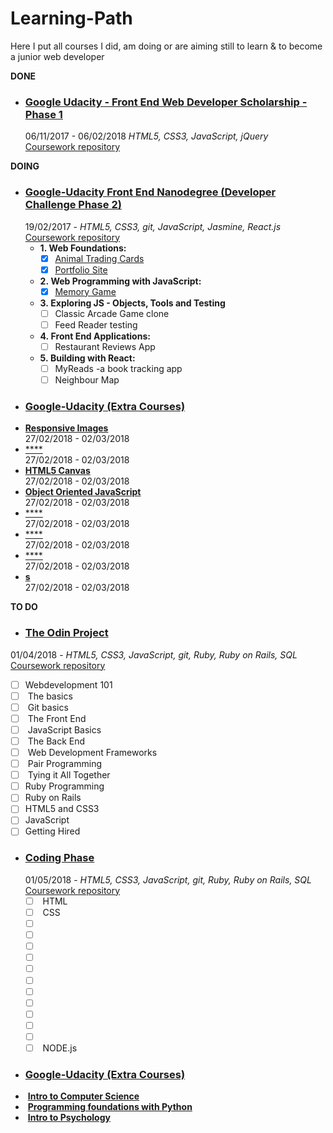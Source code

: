 # Learning-Path
Here I put all courses I did, am doing or are aiming still to learn &amp; to become a junior web developer

__DONE__
- ### [Google Udacity - Front End Web Developer Scholarship - Phase 1](https://www.udacity.com/google-scholarships)
  06/11/2017 - 06/02/2018 _HTML5, CSS3, JavaScript, jQuery_  
  [Coursework repository]()
  
__DOING__
- ### [Google-Udacity Front End Nanodegree (Developer Challenge Phase 2)](https://eu.udacity.com/course/front-end-web-developer-nanodegree--nd001)
  19/02/2017 - _HTML5, CSS3, git, JavaScript, Jasmine, React.js_   
  [Coursework repository]()
  - **1.&nbsp;Web Foundations:**  
     - [x] [Animal Trading Cards]()  
     - [x] [Portfolio Site]()   
  - **2.&nbsp;Web Programming with JavaScript:**  
     - [x] [Memory Game]()  
  - **3.&nbsp;Exploring JS - Objects, Tools and Testing**  
     - [ ] Classic Arcade Game clone  
     - [ ] Feed Reader testing  
  - **4.&nbsp;Front End Applications:**  
     - [ ] Restaurant Reviews App  
  - **5.&nbsp;Building with React:**  
     - [ ] MyReads -a book tracking app
     - [ ] Neighbour Map  
     
- ### [Google-Udacity (Extra Courses)](https://eu.udacity.com/courses/)
- [**Responsive Images**](https://eu.udacity.com/course/responsive-images--ud882)  
    27/02/2018  - 02/03/2018
- [****](https://eu.udacity.com/course/responsive-images--)  
    27/02/2018  - 02/03/2018
- [**HTML5 Canvas**](https://classroom.udacity.com/courses/ud292--)  
    27/02/2018  - 02/03/2018
- [**Object Oriented JavaScript**](https://classroom.udacity.com/courses/ud015--)  
    27/02/2018  - 02/03/2018
- [****](https://eu.udacity.com/course/responsive-images--)  
    27/02/2018  - 02/03/2018
- [****](https://eu.udacity.com/course/responsive-images--)  
    27/02/2018  - 02/03/2018
- [****](https://eu.udacity.com/course/responsive-images--)  
    27/02/2018  - 02/03/2018
- [**s**](https://eu.udacity.com/course/responsive-images--)  
    27/02/2018  - 02/03/2018
 
 __TO DO__
 - ### [The Odin Project](https://www.theodinproject.com/home)  
  01/04/2018 - _HTML5, CSS3, JavaScript, git, Ruby, Ruby on Rails, SQL_  
  [Coursework repository](https://github.com/jpacsai/TheOdinProject)
  - [ ] Webdevelopment 101
  - [ ] &nbsp;The basics
  - [ ] &nbsp;Git basics
  - [ ] &nbsp;The Front End 
  - [ ] &nbsp;JavaScript Basics
  - [ ] &nbsp;The Back End
  - [ ] &nbsp;Web Development Frameworks
  - [ ] &nbsp;Pair Programming
  - [ ] &nbsp;Tying it All Together
  - [ ] Ruby Programming
  - [ ] Ruby on Rails
  - [ ] HTML5 and CSS3
  - [ ] JavaScript
  - [ ] Getting Hired
  
- ### [Coding Phase](https://www.codingphase.com/home)  
  01/05/2018 - _HTML5, CSS3, JavaScript, git, Ruby, Ruby on Rails, SQL_  
  [Coursework repository]()
  - [ ] &nbsp;HTML
  - [ ] &nbsp;CSS
  - [ ] &nbsp;
  - [ ] &nbsp;
  - [ ] &nbsp;
  - [ ] &nbsp;
  - [ ] &nbsp;
  - [ ] &nbsp;
  - [ ] &nbsp;
  - [ ] &nbsp;
  - [ ] &nbsp;
  - [ ] &nbsp;
  - [ ] &nbsp;
  - [ ] &nbsp;NODE.js 
  
- ### [Google-Udacity (Extra Courses)](https://eu.udacity.com/courses/)
- &nbsp;[**Intro to Computer Science**](https://classroom.udacity.com/courses/cs101) 
- &nbsp;[**Programming foundations with Python**](https://classroom.udacity.com/courses/ud036--)  
- &nbsp;[**Intro to Psychology**](https://classroom.udacity.com/courses/ps001--) 

  
